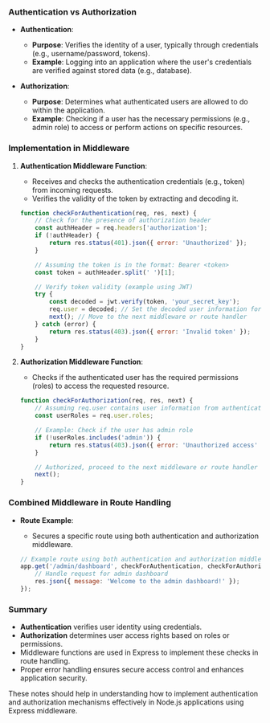 
### Authentication vs Authorization

- **Authentication**:
  - **Purpose**: Verifies the identity of a user, typically through credentials (e.g., username/password, tokens).
  - **Example**: Logging into an application where the user's credentials are verified against stored data (e.g., database).

- **Authorization**:
  - **Purpose**: Determines what authenticated users are allowed to do within the application.
  - **Example**: Checking if a user has the necessary permissions (e.g., admin role) to access or perform actions on specific resources.

### Implementation in Middleware

1. **Authentication Middleware Function**:
   - Receives and checks the authentication credentials (e.g., token) from incoming requests.
   - Verifies the validity of the token by extracting and decoding it.

   ```javascript
   function checkForAuthentication(req, res, next) {
       // Check for the presence of authorization header
       const authHeader = req.headers['authorization'];
       if (!authHeader) {
           return res.status(401).json({ error: 'Unauthorized' });
       }

       // Assuming the token is in the format: Bearer <token>
       const token = authHeader.split(' ')[1];

       // Verify token validity (example using JWT)
       try {
           const decoded = jwt.verify(token, 'your_secret_key');
           req.user = decoded; // Set the decoded user information for later use
           next(); // Move to the next middleware or route handler
       } catch (error) {
           return res.status(403).json({ error: 'Invalid token' });
       }
   }
   ```

2. **Authorization Middleware Function**:
   - Checks if the authenticated user has the required permissions (roles) to access the requested resource.

   ```javascript
   function checkForAuthorization(req, res, next) {
       // Assuming req.user contains user information from authentication middleware
       const userRoles = req.user.roles;

       // Example: Check if the user has admin role
       if (!userRoles.includes('admin')) {
           return res.status(403).json({ error: 'Unauthorized access' });
       }

       // Authorized, proceed to the next middleware or route handler
       next();
   }
   ```

### Combined Middleware in Route Handling

- **Route Example**:
  - Secures a specific route using both authentication and authorization middleware.

  ```javascript
  // Example route using both authentication and authorization middleware
  app.get('/admin/dashboard', checkForAuthentication, checkForAuthorization, (req, res) => {
      // Handle request for admin dashboard
      res.json({ message: 'Welcome to the admin dashboard!' });
  });
  ```

### Summary

- **Authentication** verifies user identity using credentials.
- **Authorization** determines user access rights based on roles or permissions.
- Middleware functions are used in Express to implement these checks in route handling.
- Proper error handling ensures secure access control and enhances application security.

These notes should help in understanding how to implement authentication and authorization mechanisms effectively in Node.js applications using Express middleware.
